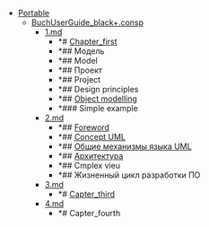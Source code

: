 - <a href = "E:\Node_projects\Node_Way\NBase\_Md\_Index\__Closer\_Uml\Main_I\contaners\contaner_2\courses\BuchUserGuide\Portable\cat.Portable\dir.Portable.md">Portable</a>
    - <a href = "E:\Node_projects\Node_Way\NBase\_Md\_Index\__Closer\_Uml\Main_I\contaners\contaner_2\courses\BuchUserGuide\Portable\BuchUserGuide_black+.consp\cat.BuchUserGuide_black+.consp\dir.BuchUserGuide_black+.consp.md">BuchUserGuide_black+.consp</a>
        - <a href = "E:\Node_projects\Node_Way\NBase\_Md\_Index\__Closer\_Uml\Main_I\contaners\contaner_2\courses\BuchUserGuide\Portable\BuchUserGuide_black+.consp\1.md">1.md</a>
            - *#  [Chapter_first](../Issue/BuchUserGuide_black+.html#%D0%B3%D0%BB%D0%B0%D0%B2%D0%B0-1-%D0%B7%D0%B0%D1%87%D0%B5%D0%BC-%D0%BC%D1%8B-%D0%BC%D0%BE%D0%B4%D0%B5%D0%BB%D0%B8%D1%80%D1%83%D0%B5%D0%BC)
            - *## Модель
            - *## Model
            - *## Проект 
            - *## Project
            - *## Design principles
            - *## [Object modelling ](../Issue/BuchUserGuide_black+.html#%D0%BE%D0%B1%D1%8A%D0%B5%D0%BA%D1%82%D0%BD%D0%BE%D0%B5-%D0%BC%D0%BE%D0%B4%D0%B5%D0%BB%D0%B8%D1%80%D0%BE%D0%B2%D0%B0%D0%BD%D0%B8%D0%B5)
            - *### Simple example
        - <a href = "E:\Node_projects\Node_Way\NBase\_Md\_Index\__Closer\_Uml\Main_I\contaners\contaner_2\courses\BuchUserGuide\Portable\BuchUserGuide_black+.consp\2.md">2.md</a>
            - *## [Foreword](../Issue/BuchUserGuide_black+.html#%D0%BF%D1%80%D0%B5%D0%B4%D0%B8%D1%81%D0%BB%D0%BE%D0%B2%D0%B8%D0%B5-1)
            - *## [Concept UML](../Issue/BuchUserGuide_black+.html#%D0%BA%D0%BE%D0%BD%D1%86%D0%B5%D0%BF%D1%82%D1%83%D0%B0%D0%BB%D1%8C%D0%BD%D0%B0%D1%8F-%D0%BC%D0%BE%D0%B4%D0%B5%D0%BB%D1%8C-uml)
            - *## [Общие механизмы языка UML](../Issue/BuchUserGuide_black+.html#%D0%BE%D0%B1%D1%89%D0%B8%D0%B5-%D0%BC%D0%B5%D1%85%D0%B0%D0%BD%D0%B8%D0%B7%D0%BC%D1%8B-%D1%8F%D0%B7%D1%8B%D0%BA%D0%B0-uml)
            - *## [Архитектура](../Issue/BuchUserGuide_black+.html#%D0%B0%D1%80%D1%85%D0%B8%D1%82%D0%B5%D0%BA%D1%82%D1%83%D1%80%D0%B0)
            - *## Cmplex  vieu
            - *## Жизненный цикл разработки ПО
        - <a href = "E:\Node_projects\Node_Way\NBase\_Md\_Index\__Closer\_Uml\Main_I\contaners\contaner_2\courses\BuchUserGuide\Portable\BuchUserGuide_black+.consp\3.md">3.md</a>
            - *# [Capter_third](../Issue/BuchUserGuide_black+.html#%D0%B3%D0%BB%D0%B0%D0%B2%D0%%D0%B7%D0%B4%D1%80%D0%B0%D0%B2%D1%81%D1%82%D0%B2%D1%83%D0%B9-%D0%BC%D0%B8%D1%80)
        - <a href = "E:\Node_projects\Node_Way\NBase\_Md\_Index\__Closer\_Uml\Main_I\contaners\contaner_2\courses\BuchUserGuide\Portable\BuchUserGuide_black+.consp\4.md">4.md</a>
            - *# Capter_fourth
    
